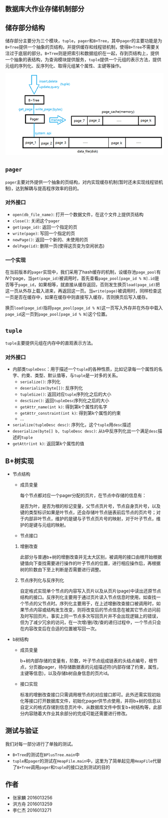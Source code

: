 ## 数据库大作业存储机制部分

## 储存部分结构

储存部分主要分为三个模块，`tuple`，`pager`和`B+Tree`，其中`pager`的主要功能是为`B+Tree`提供一个抽象的页结构，并提供缓存和线程锁机制，使得`B+Tree`不需要关注过于底层的部分。`B+Tree`则是把索引和数据组织在一起，存到页结构上，提供一个抽象的表结构，为查询模块提供服务，`tuple`提供一个元组的表示方法，提供元组的序列化、反序列化、取得元组某个属性、主键等操作。

![store_arch](./store_arch.png)

## `pager`

`pager`主要对外提供一个抽象的页结构，对内实现缓存机制(暂时还未实现线程锁机制)，达到解耦与提高程序效率的目的。

### 对外接口

* `open(db_file_name)`: 打开一个数据文件，在这个文件上提供页结构
* `close()`: 关闭这个`pager`
* `get(page_id)`: 返回一个指定的页
* `write(page)`: 写回一个指定的页
* `newPage()`: 返回一个新的、未使用的页
* `delPage(id)`: 删除一页(使得这页变为空闲状态)

### 一个实现

在当前版本的`pager`实现中，我们采用了hash缓存的机制，设缓存池`page_pool`有$N$个page，当`get(page_id)`被调用时，首先查看`page_pool[page_id % N].id`是否等于`page_id`，如果相等，就直接从缓存返回，否则发生换页`load(page_id)`把这一页从外存上载入进来，再返回这一页。当`write(page)`被调用时，同样检查这一页是否在缓存中，如果在缓存中则直接写入缓存，否则换页后写入缓存。

换页`load(page_id)`指将`page_pool[page_id % N]`这一页写入外存并在外存中载入`page_id`这一页到`page_pool[page_id % N]`这个位置。

## `tuple`

`tuple`主要提供元组在内存中的直观表示方法。

### 对外接口

* 内部类`tupleDesc`：用于描述一个`tuple`的各种性质，比如记录每一个属性的名字、约束、类型、默认值等，与`tuple`是一对多的关系。
  * `serialize()`: 序列化
  * `deserialize(byte[])`: 反序列化
  * `tupleSize()`: 返回对应`tuple`序列化之后的大小
  * `descSize()`: 返回`tupleDesc`序列化之后的大小
  * `getAttr_name(int k)`: 得到第k个属性的名字
  * `getAttr_constraint(int k)`: 得到第k个属性的约束
  * ...
* `serialize(tupleDesc desc)`: 序列化，这个`tuple`用`desc`描述
* `deserialize(byte[] b, tupleDesc desc)`: 从`b`中反序列化出一个满足`desc`描述的`tuple`
* `getAttr(int k)`: 返回第k个属性的值

## B+树实现

* 节点结构

  * 成员变量

    每个节点都对应一个pager分配的页片，在节点中存储的信息有：

    是否为叶，是否为根的标记变量，父节点页片号，节点自身页片号，以及键的类型标识如果是叶节点，还会存储叶节点链表前后节点的页片号；对于内部非叶节点，维护的是键与子节点页片号的映射，对于叶子节点，维护的是键与元组的映射。

  * 节点接口

  1. 增删改查

     此部分与普通b+树的增删改查并无太大区别，被调用的接口由根开始根据键值向下查找需要进行操作的叶子节点的位置，进行相应操作后，再根据树的阶数由下至上判断是否需要进行调整。

  2. 节点序列化与反序列化

     自定格式实现单个节点的内容写入页片以及从页片(page)中读出还原节点结构的接口。反序列化主要用于通过页片读入节点信息时使用，如查找一个节点的父节点时。序列化主要用于，在上述增删改查接口被调用时，如果节点内容或结构发生改变，则将改变后的节点信息在被其它节点访问前及时写回页片。事实上同一节点多次写回页片并不会出现逻辑上的错误，但为了减少冗余的访问，在一次增/删/改/查的递归过程中，一个节点只会在内容改变后在合适的位置被写回一次。

* b树结构

  * 成员变量

    b+树内部存储的变量有，阶数，叶子节点组成链表的头结点编号，根节点，分页器pager，待存储数据表的元组描述符(内部存储了约束，属性，主键等信息)，以及存储b树自身信息的页片id。

  * 接口实现

    标准的增删改查接口只需调用根节点的对应接口即可。此外还需实现初始化等接口打开数据库文件，初始化pager供节点使用，并将b+树的信息以自定义的格式存储到信息页片中、从数据库文件中恢复b+树结构等，此部分内容随着大作业其余部分的完成可能还需要进行修改。

## 测试与验证

我们对每一部分进行了单独的测试。

* `B+Tree`的测试在`BPlusTree.main`中
* `tuple`和`pager`的测试在`HeapFile.main`中，这里为了简单起见用`HeapFile`代替了`B+Tree`调用`pager`和`tuple`的接口达到测试的目的

## 作者

* 张家麟 2016013256
* 洪方舟 2016013259
* 李仁杰 2016013271